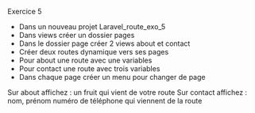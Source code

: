 Exercice 5
- Dans un nouveau projet Laravel_route_exo_5
- Dans views créer un dossier pages
- Dans le dossier page créer 2 views about et contact
- Créer deux routes dynamique vers ses pages
- Pour about une route avec une variables
- Pour contact une route avec trois variables
- Dans chaque page créer un menu pour changer de page

Sur about affichez : un fruit qui vient de votre route
Sur contact affichez : nom, prénom numéro de téléphone qui viennent de la route